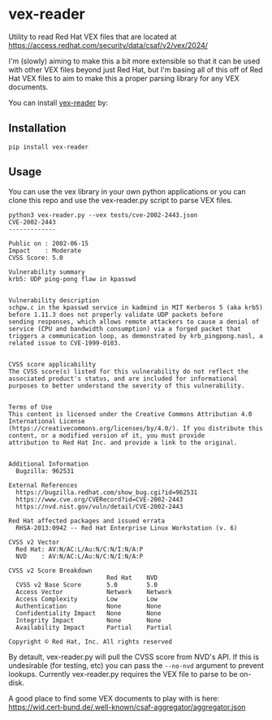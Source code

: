 # vex-reader
Utility to read Red Hat VEX files that are located at https://access.redhat.com/security/data/csaf/v2/vex/2024/

I'm (slowly) aiming to make this a bit more extensible so that it can be
used with other VEX files beyond just Red Hat, but I'm basing all of this
off of Red Hat VEX files to aim to make this a proper parsing library for
any VEX documents.

You can install [vex-reader](https://pypi.org/project/vex-reader/) by:

## Installation

```pip install vex-reader```

## Usage

You can use the vex library in your own python applications or you can
clone this repo and use the vex-reader.py script to parse VEX files.

```
python3 vex-reader.py --vex tests/cve-2002-2443.json
CVE-2002-2443
-------------

Public on : 2002-06-15
Impact    : Moderate
CVSS Score: 5.0

Vulnerability summary
krb5: UDP ping-pong flaw in kpasswd


Vulnerability description
schpw.c in the kpasswd service in kadmind in MIT Kerberos 5 (aka krb5) before 1.11.3 does not properly validate UDP packets before
sending responses, which allows remote attackers to cause a denial of service (CPU and bandwidth consumption) via a forged packet that
triggers a communication loop, as demonstrated by krb_pingpong.nasl, a related issue to CVE-1999-0103.


CVSS score applicability
The CVSS score(s) listed for this vulnerability do not reflect the associated product's status, and are included for informational
purposes to better understand the severity of this vulnerability.


Terms of Use
This content is licensed under the Creative Commons Attribution 4.0 International License
(https://creativecommons.org/licenses/by/4.0/). If you distribute this content, or a modified version of it, you must provide
attribution to Red Hat Inc. and provide a link to the original.


Additional Information
  Bugzilla: 962531

External References
  https://bugzilla.redhat.com/show_bug.cgi?id=962531
  https://www.cve.org/CVERecord?id=CVE-2002-2443
  https://nvd.nist.gov/vuln/detail/CVE-2002-2443

Red Hat affected packages and issued errata
  RHSA-2013:0942 -- Red Hat Enterprise Linux Workstation (v. 6)

CVSS v2 Vector
  Red Hat: AV:N/AC:L/Au:N/C:N/I:N/A:P
  NVD    : AV:N/AC:L/Au:N/C:N/I:N/A:P

CVSS v2 Score Breakdown
                           Red Hat    NVD
  CVSS v2 Base Score       5.0        5.0
  Access Vector            Network    Network
  Access Complexity        Low        Low
  Authentication           None       None
  Confidentiality Impact   None       None
  Integrity Impact         None       None
  Availability Impact      Partial    Partial

Copyright © Red Hat, Inc. All rights reserved
```

By detault, vex-reader.py will pull the CVSS score from NVD's API.  If this
is undesirable (for testing, etc) you can pass the `--no-nvd` argument to
prevent lookups.  Currently vex-reader.py requires the VEX file to parse to
be on-disk.

A good place to find some VEX documents to play with is here: https://wid.cert-bund.de/.well-known/csaf-aggregator/aggregator.json


